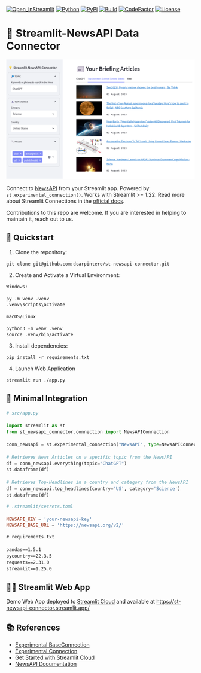 [![Open_inStreamlit](https://img.shields.io/badge/Open%20In-Streamlit-red?logo=Streamlit)](https://st-newsapi-connector.streamlit.app/)
[![Python](https://img.shields.io/badge/python-%203.8-blue.svg)](https://www.python.org/)
[![PyPi](https://img.shields.io/pypi/v/st-newsapi-connector)](https://pypi.org/project/st-newsapi-connector/)
[![Build](https://img.shields.io/github/actions/workflow/status/dcarpintero/st-newsapi-connector/codecov.yml?branch=main)](https://pypi.org/project/st-newsapi-connector/)
[![CodeFactor](https://www.codefactor.io/repository/github/dcarpintero/st-newsapi-connector/badge)](https://www.codefactor.io/repository/github/dcarpintero/st-newsapi-connector)
[![License](https://img.shields.io/badge/license-MIT-green.svg)](https://github.com/dcarpintero/st-newsapi-connector/blob/main/LICENSE)

# 📰 Streamlit-NewsAPI Data Connector

<p align="center">
  <img src="./assets/st-newsapi-connector.png">
</p>

Connect to [NewsAPI](https://newsapi.org/) from your Streamlit app. Powered by ```st.experimental_connection()```. Works with Streamlit >= 1.22. Read more about Streamlit Connections in the [official docs](https://blog.streamlit.io/introducing-st-experimental_connection/). 

Contributions to this repo are welcome. If you are interested in helping to maintain it, reach out to us. 

## 🚀 Quickstart

1. Clone the repository:
```
git clone git@github.com:dcarpintero/st-newsapi-connector.git
```

2. Create and Activate a Virtual Environment:

```
Windows:

py -m venv .venv
.venv\scripts\activate

macOS/Linux

python3 -m venv .venv
source .venv/bin/activate
```

3. Install dependencies:

```
pip install -r requirements.txt
```

4. Launch Web Application

```
streamlit run ./app.py
```

## 📄 Minimal Integration

```python
# src/app.py

import streamlit as st
from st_newsapi_connector.connection import NewsAPIConnection

conn_newsapi = st.experimental_connection("NewsAPI", type=NewsAPIConnection)

# Retrieves News Articles on a specific topic from the NewsAPI
df = conn_newsapi.everything(topic="ChatGPT")
st.dataframe(df)

# Retrieves Top-Headlines in a country and category from the NewsAPI
df = conn_newsapi.top_headlines(country='US', category='Science')
st.dataframe(df)
```

```toml
# .streamlit/secrets.toml

NEWSAPI_KEY = 'your-newsapi-key'
NEWSAPI_BASE_URL = 'https://newsapi.org/v2/'
```

```txt
# requirements.txt

pandas==1.5.1
pycountry==22.3.5
requests==2.31.0
streamlit==1.25.0
```

## 👩‍💻 Streamlit Web App

Demo Web App deployed to [Streamlit Cloud](https://streamlit.io/cloud) and available at https://st-newsapi-connector.streamlit.app/ 

## 📚 References

- [Experimental BaseConnection](https://docs.streamlit.io/library/api-reference/connections/st.connections.experimentalbaseconnection)
- [Experimental Connection](https://blog.streamlit.io/introducing-st-experimental_connection/)
- [Get Started with Streamlit Cloud](https://docs.streamlit.io/streamlit-community-cloud/get-started)
- [NewsAPI Dcoumentation](https://newsapi.org/docs)

